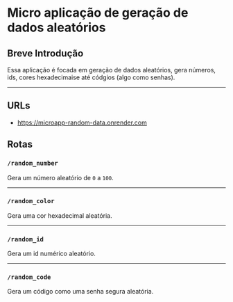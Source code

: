 # Micro aplicação de geração de dados aleatórios

## Breve Introdução

Essa aplicação é focada em geração de dados aleatórios, gera números, ids, cores hexadecimaise até códgios (algo como senhas).

---

## URLs

- https://microapp-random-data.onrender.com

## Rotas

### `/random_number`

Gera um número aleatório de `0` a `100`.

---

### `/random_color`

Gera uma cor hexadecimal aleatória.

---

### `/random_id`

Gera um id numérico aleatório.

---

### `/random_code`

Gera um código como uma senha segura aleatória.